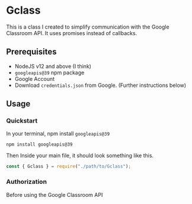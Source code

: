 # Gclass 

This is a class I created to simplify communication with the Google Classroom
API. It uses promises instead of callbacks.

## Prerequisites
* NodeJS v12 and above (I think)
* `googleapis@39` npm package
* Google Account
* Download `credentials.json` from Google. (Further instructions below)

## Usage

### Quickstart
In your terminal, npm install `googleapis@39`
```
npm install googleapis@39
```
Then Inside your main file, it should look something like this.
```js
const { Gclass } = require("./path/to/Gclass"); 
```

### Authorization
Before using the Google Classroom API

